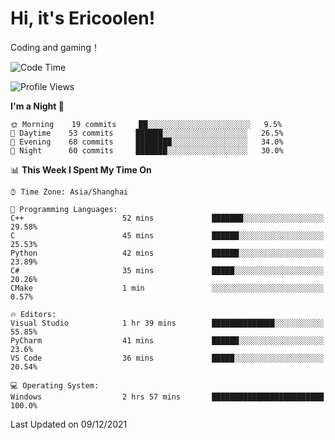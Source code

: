 # Hi, it's Ericoolen!
Coding and gaming！

<!--START_SECTION:waka-->
![Code Time](http://img.shields.io/badge/Code%20Time-130%20hrs%2033%20mins-blue)

![Profile Views](http://img.shields.io/badge/Profile%20Views-2-blue)

**I'm a Night 🦉** 

```text
🌞 Morning    19 commits     ██░░░░░░░░░░░░░░░░░░░░░░░   9.5% 
🌆 Daytime    53 commits     ██████░░░░░░░░░░░░░░░░░░░   26.5% 
🌃 Evening    68 commits     ████████░░░░░░░░░░░░░░░░░   34.0% 
🌙 Night      60 commits     ███████░░░░░░░░░░░░░░░░░░   30.0%

```


📊 **This Week I Spent My Time On** 

```text
⌚︎ Time Zone: Asia/Shanghai

💬 Programming Languages: 
C++                      52 mins             ███████░░░░░░░░░░░░░░░░░░   29.58% 
C                        45 mins             ██████░░░░░░░░░░░░░░░░░░░   25.53% 
Python                   42 mins             ██████░░░░░░░░░░░░░░░░░░░   23.89% 
C#                       35 mins             █████░░░░░░░░░░░░░░░░░░░░   20.26% 
CMake                    1 min               ░░░░░░░░░░░░░░░░░░░░░░░░░   0.57%

🔥 Editors: 
Visual Studio            1 hr 39 mins        ██████████████░░░░░░░░░░░   55.85% 
PyCharm                  41 mins             ██████░░░░░░░░░░░░░░░░░░░   23.6% 
VS Code                  36 mins             █████░░░░░░░░░░░░░░░░░░░░   20.54%

💻 Operating System: 
Windows                  2 hrs 57 mins       █████████████████████████   100.0%

```


 Last Updated on 09/12/2021
<!--END_SECTION:waka-->

